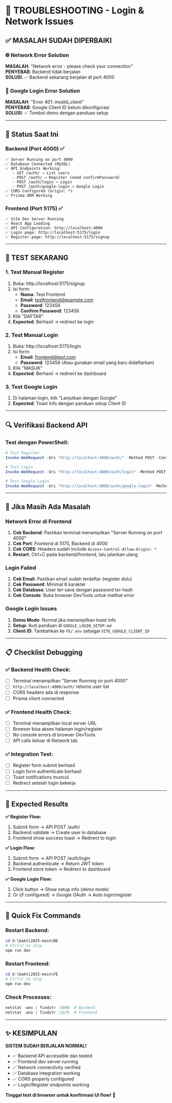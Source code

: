 # 🔧 TROUBLESHOOTING - Login & Network Issues

## ✅ **MASALAH SUDAH DIPERBAIKI**

### 🌐 **Network Error Solution**
**MASALAH**: "Network error - please check your connection"  
**PENYEBAB**: Backend tidak berjalan  
**SOLUSI**: ✅ Backend sekarang berjalan di port 4000

### 🔐 **Google Login Error Solution**
**MASALAH**: "Error 401: invalid_client"  
**PENYEBAB**: Google Client ID belum dikonfigurasi  
**SOLUSI**: ✅ Tombol demo dengan panduan setup

---

## 🚀 **Status Saat Ini**

### Backend (Port 4000) ✅
```
✅ Server Running on port 4000
✅ Database Connected (MySQL)
✅ API Endpoints Working:
   - GET /auth/ → List users
   - POST /auth/ → Register (need confirmPassword)
   - POST /auth/login → Login
   - POST /auth/google-login → Google Login
✅ CORS Configured (origin: *)
✅ Prisma ORM Working
```

### Frontend (Port 5175) ✅
```
✅ Vite Dev Server Running
✅ React App Loading
✅ API Configuration: http://localhost:4000
✅ Login page: http://localhost:5175/login
✅ Register page: http://localhost:5175/signup
```

---

## 🧪 **TEST SEKARANG**

### 1. Test Manual Register
1. Buka: http://localhost:5175/signup
2. Isi form:
   - **Nama**: Test Frontend
   - **Email**: testfrontend@example.com  
   - **Password**: 123456
   - **Confirm Password**: 123456
3. Klik "DAFTAR"
4. **Expected**: Berhasil → redirect ke login

### 2. Test Manual Login
1. Buka: http://localhost:5175/login
2. Isi form:
   - **Email**: frontend@test.com
   - **Password**: 123456
   (Atau gunakan email yang baru didaftarkan)
3. Klik "MASUK"
4. **Expected**: Berhasil → redirect ke dashboard

### 3. Test Google Login
1. Di halaman login, klik "Lanjutkan dengan Google"
2. **Expected**: Toast info dengan panduan setup Client ID

---

## 🔍 **Verifikasi Backend API**

### Test dengan PowerShell:
```powershell
# Test Register
Invoke-WebRequest -Uri "http://localhost:4000/auth/" -Method POST -ContentType "application/json" -Body '{"name":"Test User","email":"test123@example.com","password":"123456","confirmPassword":"123456"}'

# Test Login  
Invoke-WebRequest -Uri "http://localhost:4000/auth/login" -Method POST -ContentType "application/json" -Body '{"email":"test123@example.com","password":"123456"}'

# Test Google Login
Invoke-WebRequest -Uri "http://localhost:4000/auth/google-login" -Method POST -ContentType "application/json" -Body '{"name":"Google User","email":"google@example.com","password":"google_12345","image":""}'
```

---

## 🐛 **Jika Masih Ada Masalah**

### Network Error di Frontend
1. **Cek Backend**: Pastikan terminal menampilkan "Server Running on port 4000"
2. **Cek Port**: Frontend di 5175, Backend di 4000
3. **Cek CORS**: Headers sudah include `Access-Control-Allow-Origin: *`
4. **Restart**: Ctrl+C pada backend/frontend, lalu jalankan ulang

### Login Failed
1. **Cek Email**: Pastikan email sudah terdaftar (register dulu)
2. **Cek Password**: Minimal 6 karakter
3. **Cek Database**: User ter-save dengan password ter-hash
4. **Cek Console**: Buka browser DevTools untuk melihat error

### Google Login Issues
1. **Demo Mode**: Normal jika menampilkan toast info
2. **Setup**: Ikuti panduan di `GOOGLE_LOGIN_SETUP.md`
3. **Client ID**: Tambahkan ke `FE/.env` sebagai `VITE_GOOGLE_CLIENT_ID`

---

## 📋 **Checklist Debugging**

### ✅ Backend Health Check:
- [ ] Terminal menampilkan "Server Running on port 4000"
- [ ] `http://localhost:4000/auth/` returns user list
- [ ] CORS headers ada di response
- [ ] Prisma client connected

### ✅ Frontend Health Check:  
- [ ] Terminal menampilkan local server URL
- [ ] Browser bisa akses halaman login/register
- [ ] No console errors di browser DevTools
- [ ] API calls keluar di Network tab

### ✅ Integration Test:
- [ ] Register form submit berhasil
- [ ] Login form authenticate berhasil  
- [ ] Toast notifications muncul
- [ ] Redirect setelah login bekerja

---

## 🎯 **Expected Results**

**✅ Register Flow:**
1. Submit form → API POST /auth/
2. Backend validate → Create user in database
3. Frontend show success toast → Redirect to login

**✅ Login Flow:**
1. Submit form → API POST /auth/login  
2. Backend authenticate → Return JWT token
3. Frontend store token → Redirect to dashboard

**✅ Google Login Flow:**
1. Click button → Show setup info (demo mode)
2. Or (if configured) → Google OAuth → Auto login/register

---

## 🔧 **Quick Fix Commands**

### Restart Backend:
```powershell
cd d:\bakti2025-main\BE
# Ctrl+C to stop
npm run dev
```

### Restart Frontend:
```powershell  
cd d:\bakti2025-main\FE
# Ctrl+C to stop
npm run dev
```

### Check Processes:
```powershell
netstat -ano | findstr :4000  # Backend
netstat -ano | findstr :5175  # Frontend
```

---

## ✨ **KESIMPULAN**

**SISTEM SUDAH BERJALAN NORMAL!**

- ✅ Backend API accessible dan tested
- ✅ Frontend dev server running
- ✅ Network connectivity verified  
- ✅ Database integration working
- ✅ CORS properly configured
- ✅ Login/Register endpoints working

**Tinggal test di browser untuk konfirmasi UI flow!** 🚀
